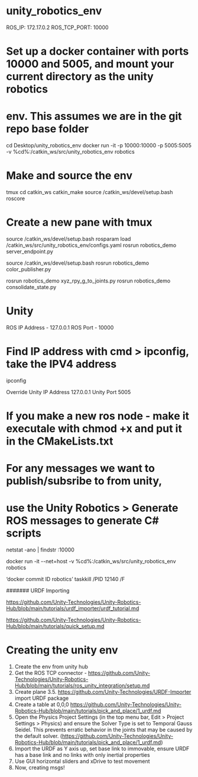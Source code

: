 # unity_robotics_env
ROS_IP: 172.17.0.2
ROS_TCP_PORT: 10000
# Set up a docker container with ports 10000 and 5005, and mount your current directory as the unity robotics
# env. This assumes we are in the git repo base folder
cd Desktop/unity_robotics_env
docker run -it  -p 10000:10000 -p 5005:5005 -v %cd%:/catkin_ws/src/unity_robotics_env robotics
# Make and source the env
tmux
cd catkin_ws
catkin_make
source /catkin_ws/devel/setup.bash
roscore

# Create a new pane with tmux


source /catkin_ws/devel/setup.bash
rosparam load /catkin_ws/src/unity_robotics_env/configs.yaml
rosrun robotics_demo server_endpoint.py

source /catkin_ws/devel/setup.bash
rosrun robotics_demo color_publisher.py

rosrun robotics_demo xyz_rpy_g_to_joints.py
rosrun robotics_demo consolidate_state.py

# Unity 
ROS IP Address - 127.0.0.1
ROS Port - 10000

# Find IP address with cmd > ipconfig, take the IPV4 address
ipconfig 

Override Unity IP Address 127.0.0.1
Unity Port 5005

# If you make a new ros node - make it executale with chmod +x and put it in the CMakeLists.txt
# For any messages we want to publish/subsribe to from unity,
# use the Unity Robotics > Generate ROS messages to generate C# scripts


netstat -ano | findstr :10000


docker run -it --net=host -v %cd%:/catkin_ws/src/unity_robotics_env robotics



‘docker commit ID robotics’
taskkill /PID 12140 /F


####### URDF Importing

https://github.com/Unity-Technologies/Unity-Robotics-Hub/blob/main/tutorials/urdf_importer/urdf_tutorial.md

https://github.com/Unity-Technologies/Unity-Robotics-Hub/blob/main/tutorials/quick_setup.md


# Creating the unity env
1. Create the env from unity hub
2. Get the ROS TCP connector - https://github.com/Unity-Technologies/Unity-Robotics-Hub/blob/main/tutorials/ros_unity_integration/setup.md
3. Create plane
3.5. https://github.com/Unity-Technologies/URDF-Importer import URDF package
4. Create a table at 0,0,0 https://github.com/Unity-Technologies/Unity-Robotics-Hub/blob/main/tutorials/pick_and_place/1_urdf.md
5. Open the Physics Project Settings (in the top menu bar, Edit > Project Settings > Physics) and ensure the Solver Type is set to Temporal Gauss Seidel. This prevents erratic behavior in the joints that may be caused by the default solver. (https://github.com/Unity-Technologies/Unity-Robotics-Hub/blob/main/tutorials/pick_and_place/1_urdf.md)
6. Import the URDF as Y axis up, set base link to immovable, ensure URDF has a base link and no links with only inertial properties
7. Use GUI horizontal sliders and xDrive to test movement
8. Now, creating msgs!